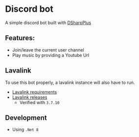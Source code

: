 # Discord bot
A simple discord bot built with [DSharpPlus](https://dsharpplus.github.io/DSharpPlus/index.html)

## Features:
- Join/leave the current user channel
- Play music by providing a Youtube Url

## Lavalink
To use this bot properly, a lavalink instance will also have to run.
- [Lavalink requirements](https://github.com/lavalink-devs/Lavalink#requirements)
- [Lavalink releases](https://github.com/lavalink-devs/Lavalink/releases)
  - Verified with `3.7.10`

## Development
- Using `.Net 8`